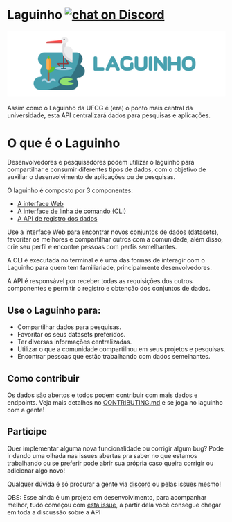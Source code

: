 # Laguinho [![chat on Discord](https://img.shields.io/discord/558293573494112257.svg?logo=discord)](https://discord.gg/UgR5WrY)

![Laguinho Logo](./src/assets/banner.png)

Assim como o Laguinho da UFCG é (era) o ponto mais central da universidade, esta API centralizará dados para pesquisas e aplicações.

# O que é o Laguinho

Desenvolvedores e pesquisadores podem utilizar o laguinho para compartilhar e consumir diferentes tipos de dados, com o objetivo de auxiliar o desenvolvimento de aplicações ou de pesquisas.

O laguinho é composto por 3 componentes:

- [A interface Web](https://github.com/OpenDevUFCG/laguinho)
- [A interface de linha de comando (CLI)](https://github.com/OpenDevUFCG/laguinho-cli)
- [A API de registro dos dados](https://github.com/OpenDevUFCG/laguinho-api)

Use a interface Web para encontrar novos conjuntos de dados ([datasets](https://www.aquare.la/datasets-o-que-sao-e-como-utiliza-los/)), favoritar os melhores e compartilhar outros com a comunidade, além disso, crie seu perfil e encontre pessoas com perfis semelhantes.

A CLI é executada no terminal e é uma das formas de interagir com o Laguinho para quem tem familiariade, principalmente desenvolvedores.

A API é responsável por receber todas as requisições dos outros componentes e permitir o registro e obtenção dos conjuntos de dados.

## Use o Laguinho para:

- Compartilhar dados para pesquisas.
- Favoritar os seus datasets preferidos.
- Ter diversas informações centralizadas.
- Utilizar o que a comunidade compartilhou em seus projetos e pesquisas.
- Encontrar pessoas que estão trabalhando com dados semelhantes.

## Como contribuir

Os dados são abertos e todos podem contribuir com mais dados e endpoints. Veja mais detalhes no [CONTRIBUTING.md](CONTRIBUTING.md) e se joga no laguinho com a gente!

## Participe

Quer implementar alguma nova funcionalidade ou corrigir algum bug? Pode ir dando uma olhada nas issues abertas pra saber no que estamos trabalhando ou se preferir pode abrir sua própria caso queira corrigir ou adicionar algo novo!

Qualquer dúvida é só procurar a gente via [discord](https://discord.gg/vMcuNtt) ou pelas issues mesmo!

OBS: Esse ainda é um projeto em desenvolvimento, para acompanhar melhor, tudo começou com [esta issue](https://github.com/OpenDevUFCG/laguinho-api/issues/31), a partir dela você consegue chegar em toda a discussão sobre a API
